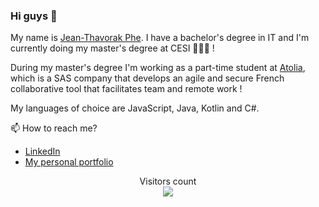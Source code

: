 ### Hi guys 👋

My name is [Jean-Thavorak Phe](https://jtphe.ddns.net). I have a bachelor's degree in IT and I'm currently doing my master's degree at CESI 👨🏻‍💻 !


During my master's degree I'm working as a part-time student at [Atolia](https://www.atolia.com/en/), which is a SAS company that develops an agile and secure French collaborative tool that facilitates team and remote work ! 


My languages of choice are JavaScript, Java, Kotlin and C#. 



📫 How to reach me?
- [LinkedIn](https://www.linkedin.com/in/jean-thavorak-phe-a648b1174/)
- [My personal portfolio](https://pheproduction.com)


<p align="center"> 
  Visitors count<br>
  <img src="https://profile-counter.glitch.me/jtphe/count.svg" />
</p>



